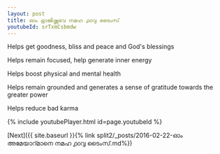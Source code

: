```yaml
---
layout: post
title: ഓം ഭ്രാജിഷ്ണവേ നമഹ ൧൦൮ ടൈംസ്
youtubeId: srTxmCsbmdw
---
```

 
 
Helps get goodness, bliss and peace and God's blessings
 
Helps remain focused, help generate inner energy 
 
Helps boost physical and mental health 
 
Helps remain grounded and generates a sense of gratitude towards the greater power 
 
Helps reduce bad karma
 
 
 
 


{% include youtubePlayer.html id=page.youtubeId %}
 
[Next]({{ site.baseurl }}{% link  split2/_posts/2016-02-22-ഓം അമേയാറ്മാനെ നമഹ ൧൦൮ ടൈംസ്.md%})
 
